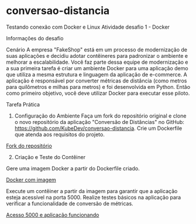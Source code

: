 # conversao-distancia
Testando conexão com Docker e Linux
Atividade desafio 1 - Docker

Informações do desafio

Cenário
A empresa "FakeShop" está em um processo de modernização de suas aplicações e decidiu adotar contêineres para padronizar o ambiente e melhorar a escalabilidade. Você faz parte dessa equipe de modernização e a sua primeira tarefa é criar um ambiente Docker para uma aplicação demo que utiliza a mesma estrutura e linguagem da aplicação de e-commerce. A aplicação é responsável por converter métricas de distância (como metros para quilômetros e milhas para metros) e foi desenvolvida em Python. Então como primeiro objetivo, você deve utilizar Docker para executar esse piloto.


Tarefa Prática

1. Configuração do Ambiente
Faça um fork do repositório original e clone o novo repositório da aplicação "Conversão de Distâncias" no GitHub: https://github.com/KubeDev/conversao-distancia.
Crie um Dockerfile que atenda aos requisitos do projeto.

[Fork do repositório](https://github.com/GilsonRavaiani/conversao-distancia/blob/main/images/01-Fork.png?raw=true)

2. Criação e Teste do Contêiner

Gere uma imagem Docker a partir do Dockerfile criado.

[Docker com imagem](https://github.com/GilsonRavaiani/conversao-distancia/blob/main/images/02-Docker.png?raw=true)

Execute um contêiner a partir da imagem para garantir que a aplicação esteja acessível na porta 5000.
Realize testes básicos na aplicação para verificar a funcionalidade de conversão de métricas.

[Acesso 5000 e aplicação funcionando](https://github.com/GilsonRavaiani/conversao-distancia/blob/main/images/03-porta_5000.png?raw=true)